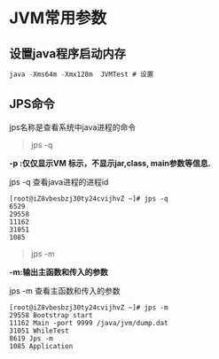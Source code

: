 # JVM常用参数



## 设置java程序启动内存

```java
java -Xms64m -Xmx128m  JVMTest # 设置
```





## JPS命令

jps名称是查看系统中java进程的命令



> jps -q

**-p  :仅仅显示VM 标示，不显示jar,class, main参数等信息.**

jps -q 查看java进程的进程id

```shell
[root@iZ8vbesbzj30ty24cvijhvZ ~]# jps -q
6529
29558
11162
31051
1085
```

> jps -m

**-m:输出主函数和传入的参数**

jps -m 查看主函数和传入的参数

```shell
[root@iZ8vbesbzj30ty24cvijhvZ ~]# jps -m
29558 Bootstrap start
11162 Main -port 9999 /java/jvm/dump.dat
31051 WhileTest
8619 Jps -m
1085 Application
```


